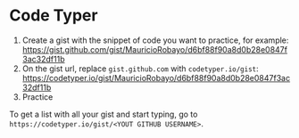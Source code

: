 # Code Typer

1. Create a gist with the snippet of code you want to practice, for example: https://gist.github.com/gist/MauricioRobayo/d6bf88f90a8d0b28e0847f3ac32df11b
2. On the gist url, replace `gist.github.com` with `codetyper.io/gist`: https://codetyper.io/gist/MauricioRobayo/d6bf88f90a8d0b28e0847f3ac32df11b
3. Practice

To get a list with all your gist and start typing, go to `https://codetyper.io/gist/<YOUT GITHUB USERNAME>`.
